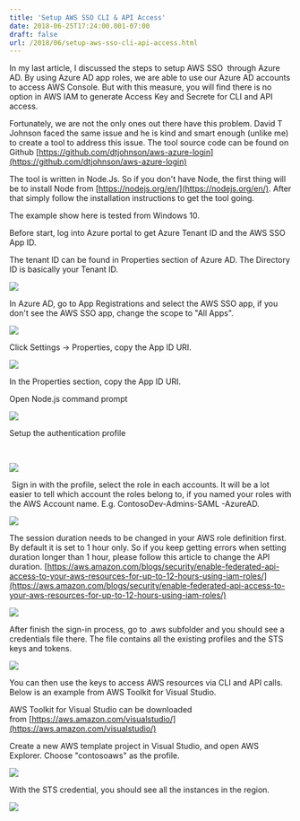 ```yaml
---
title: 'Setup AWS SSO CLI & API Access'
date: 2018-06-25T17:24:00.001-07:00
draft: false
url: /2018/06/setup-aws-sso-cli-api-access.html
---
```


  

In my last article, I discussed the steps to setup AWS SSO  through Azure AD. By using Azure AD app roles, we are able to use our Azure AD accounts to access AWS Console. But with this measure, you will find there is no option in AWS IAM to generate Access Key and Secrete for CLI and API access.

  

Fortunately, we are not the only ones out there have this problem. David T Johnson faced the same issue and he is kind and smart enough (unlike me) to create a tool to address this issue. The tool source code can be found on Github [https://github.com/dtjohnson/aws-azure-login](https://github.com/dtjohnson/aws-azure-login)

  

The tool is written in Node.Js. So if you don't have Node, the first thing will be to install Node from [https://nodejs.org/en/](https://nodejs.org/en/). After that simply follow the installation instructions to get the tool going. 

  

The example show here is tested from Windows 10. 

  

Before start, log into Azure portal to get Azure Tenant ID and the AWS SSO App ID.

The tenant ID can be found in Properties section of Azure AD. The Directory ID is basically your Tenant ID.  

[![](https://2.bp.blogspot.com/-W_iJiXwELG0/WzGFgUnr_RI/AAAAAAAAKFU/0fpRAs8TCY4BaN19Fr7jnOzASs1HAfNDwCLcBGAs/s400/directoryid.png)](https://2.bp.blogspot.com/-W_iJiXwELG0/WzGFgUnr_RI/AAAAAAAAKFU/0fpRAs8TCY4BaN19Fr7jnOzASs1HAfNDwCLcBGAs/s1600/directoryid.png)

  

In Azure AD, go to App Registrations and select the AWS SSO app, if you don't see the AWS SSO app, change the scope to "All Apps".  

[![](https://3.bp.blogspot.com/-JbWxtW2J7PE/WzGFyk0jauI/AAAAAAAAKFc/JqLnsXqi308eDmJpyEfVSqBlTRk-bXEUACLcBGAs/s400/awsapp.png)](https://3.bp.blogspot.com/-JbWxtW2J7PE/WzGFyk0jauI/AAAAAAAAKFc/JqLnsXqi308eDmJpyEfVSqBlTRk-bXEUACLcBGAs/s1600/awsapp.png)

  

Click Settings -> Properties, copy the App ID URI.

[![](https://2.bp.blogspot.com/-dVFKPkQ9OpU/WzGGAnH35qI/AAAAAAAAKFg/bDp4PazR-W8Bk0EUQ9V8JLe3iIC8NgFowCLcBGAs/s320/appid.png)](https://2.bp.blogspot.com/-dVFKPkQ9OpU/WzGGAnH35qI/AAAAAAAAKFg/bDp4PazR-W8Bk0EUQ9V8JLe3iIC8NgFowCLcBGAs/s1600/appid.png)

  

In the Properties section, copy the App ID URI.

  

Open Node.js command prompt

[![](https://4.bp.blogspot.com/--44256V9T_s/WzGGQdv9UdI/AAAAAAAAKFo/zWtlSf-eDbwt1oKZSB7gZ1TeCqfoCTGIACLcBGAs/s320/nodecmd.png)](https://4.bp.blogspot.com/--44256V9T_s/WzGGQdv9UdI/AAAAAAAAKFo/zWtlSf-eDbwt1oKZSB7gZ1TeCqfoCTGIACLcBGAs/s1600/nodecmd.png)

  

Setup the authentication profile

   

[![](https://3.bp.blogspot.com/-9YQ4rtDXorE/WzGGeD8cBmI/AAAAAAAAKFw/eHsrFV7g6Rc-7PyDb2Ga8VjJi_S2xhg-wCLcBGAs/s400/authprofile.png)](https://3.bp.blogspot.com/-9YQ4rtDXorE/WzGGeD8cBmI/AAAAAAAAKFw/eHsrFV7g6Rc-7PyDb2Ga8VjJi_S2xhg-wCLcBGAs/s1600/authprofile.png)

  

 Sign in with the profile, select the role in each accounts. It will be a lot easier to tell which account the roles belong to, if you named your roles with the AWS Account name. E.g. ContosoDev-Admins-SAML -AzureAD.

[![](https://2.bp.blogspot.com/-eldJHICpoWw/WzGGpj3l5PI/AAAAAAAAKF4/tpDVEWvo9VMeNpqT6_bIcOgik50wOd0RwCLcBGAs/s400/samlsignin.png)](https://2.bp.blogspot.com/-eldJHICpoWw/WzGGpj3l5PI/AAAAAAAAKF4/tpDVEWvo9VMeNpqT6_bIcOgik50wOd0RwCLcBGAs/s1600/samlsignin.png)

  

The session duration needs to be changed in your AWS role definition first. By default it is set to 1 hour only. So if you keep getting errors when setting duration longer than 1 hour, please follow this article to change the API duration. [https://aws.amazon.com/blogs/security/enable-federated-api-access-to-your-aws-resources-for-up-to-12-hours-using-iam-roles/](https://aws.amazon.com/blogs/security/enable-federated-api-access-to-your-aws-resources-for-up-to-12-hours-using-iam-roles/)

[![](https://4.bp.blogspot.com/--V5L0ImASlM/WzGG22yIPRI/AAAAAAAAKGA/eo_XHYW-MF03vetk5F9lqjMnSY8Dnbr5gCLcBGAs/s400/iamroles.png)](https://4.bp.blogspot.com/--V5L0ImASlM/WzGG22yIPRI/AAAAAAAAKGA/eo_XHYW-MF03vetk5F9lqjMnSY8Dnbr5gCLcBGAs/s1600/iamroles.png)

  

After finish the sign-in process, go to .aws subfolder and you should see a credentials file there. The file contains all the existing profiles and the STS keys and tokens. 

[![](https://3.bp.blogspot.com/-YeOtTolJGgU/WzGHCU4oXvI/AAAAAAAAKGI/w9-6GcJGVn4UUtc-MyRPxx3g7QxaRqP6ACLcBGAs/s400/keys.png)](https://3.bp.blogspot.com/-YeOtTolJGgU/WzGHCU4oXvI/AAAAAAAAKGI/w9-6GcJGVn4UUtc-MyRPxx3g7QxaRqP6ACLcBGAs/s1600/keys.png)

  

You can then use the keys to access AWS resources via CLI and API calls. Below is an example from AWS Toolkit for Visual Studio.

  

AWS Toolkit for Visual Studio can be downloaded from [https://aws.amazon.com/visualstudio/](https://aws.amazon.com/visualstudio/)

  

Create a new AWS template project in Visual Studio, and open AWS Explorer. Choose "contosoaws" as the profile.

[![](https://3.bp.blogspot.com/-3owxaDalaOs/WzGHWDCZLdI/AAAAAAAAKGQ/ALZ3aK49s1YELN5s4gTO6yrl9yrA4-w-wCLcBGAs/s400/awsexpl.png)](https://3.bp.blogspot.com/-3owxaDalaOs/WzGHWDCZLdI/AAAAAAAAKGQ/ALZ3aK49s1YELN5s4gTO6yrl9yrA4-w-wCLcBGAs/s1600/awsexpl.png)

  

With the STS credential, you should see all the instances in the region.

[![](https://1.bp.blogspot.com/-qVmikO_JliY/WzGHtC2p6qI/AAAAAAAAKGc/PXbLtOMZnvUFhpAjkNqy5O-X_fgzB8jxgCLcBGAs/s400/instances.png)](https://1.bp.blogspot.com/-qVmikO_JliY/WzGHtC2p6qI/AAAAAAAAKGc/PXbLtOMZnvUFhpAjkNqy5O-X_fgzB8jxgCLcBGAs/s1600/instances.png)